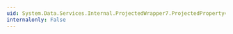```yaml
---
uid: System.Data.Services.Internal.ProjectedWrapper7.ProjectedProperty4
internalonly: False
---
```

